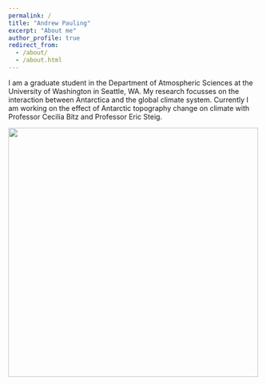 ```yaml
---
permalink: /
title: "Andrew Pauling"
excerpt: "About me"
author_profile: true
redirect_from: 
  - /about/
  - /about.html
---
```


I am a graduate student in the Department of Atmospheric Sciences at the University of Washington in Seattle, WA. My research focusses on the interaction between Antarctica and the global climate system. Currently I am working on the effect of Antarctic topography change on climate with Professor Cecilia Bitz and Professor Eric Steig.

<img src="/images/HeldSuarez_T_sfc_ctrltopo_movie.gif" width="500" class="center"/>

